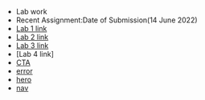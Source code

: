 - Lab work
- Recent Assignment:Date of Submission(14 June 2022)
- [Lab 1 link](https://pranshubijukchhe.github.io/wt-git-assignment/Lab/lab1/)
- [Lab 2 link](https://pranshubijukchhe.github.io/wt-git-assignment/Lab/lab2)
- [Lab 3 link](https://pranshubijukchhe.github.io/wt-git-assignment/Lab/lab3)
- [Lab 4 link]
- [CTA](https://pranshubijukchhe.github.io/wt-git-assignment/Lab/lab4/cta.html)
- [error](https://pranshubijukchhe.github.io/wt-git-assignment/Lab/lab4/error404.html)
- [hero](https://pranshubijukchhe.github.io/wt-git-assignment/Lab/lab4/hero.html)
- [nav](https://pranshubijukchhe.github.io/wt-git-assignment/Lab/lab4/nav.html)
